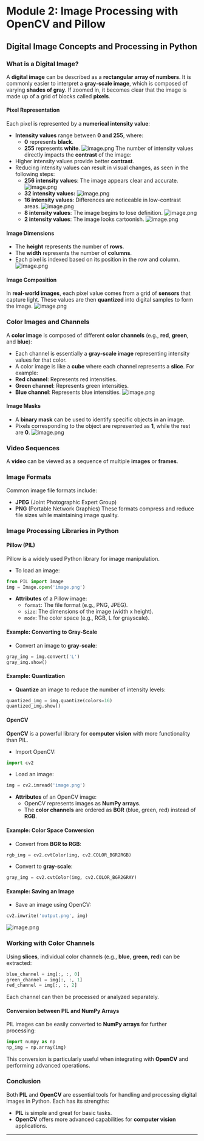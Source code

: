 

# Module 2: Image Processing with OpenCV and Pillow
## Digital Image Concepts and Processing in Python
### What is a Digital Image?
A **digital image** can be described as a **rectangular array of numbers**. It is commonly easier to interpret a **gray-scale image**, which is composed of varying **shades of gray**. If zoomed in, it becomes clear that the image is made up of a grid of blocks called **pixels**.
#### Pixel Representation
Each pixel is represented by a **numerical intensity value**:
- **Intensity values** range between **0 and 255**, where:
	- **0** represents **black**.
	- **255** represents **white**.
![image.png](https://prod-files-secure.s3.us-west-2.amazonaws.com/03e82b26-cccb-4906-bb56-adabcbdc0655/fa1bb4aa-313a-44c2-a7b3-7fa4a8432b08/image.png?X-Amz-Algorithm=AWS4-HMAC-SHA256&X-Amz-Content-Sha256=UNSIGNED-PAYLOAD&X-Amz-Credential=ASIAZI2LB4667M3CE2JQ%2F20250203%2Fus-west-2%2Fs3%2Faws4_request&X-Amz-Date=20250203T151553Z&X-Amz-Expires=3600&X-Amz-Security-Token=IQoJb3JpZ2luX2VjEP7%2F%2F%2F%2F%2F%2F%2F%2F%2F%2FwEaCXVzLXdlc3QtMiJGMEQCIAvdN8SwxiRCmRgEtA08JnzEnbELDlz2fB%2BPUkI1YiusAiAUKrwcOSCqxa2t4WbVtnC2fnJaNdgwbhZU8dQrpv0t7Cr%2FAwgXEAAaDDYzNzQyMzE4MzgwNSIMvrapKRzLik48e3AbKtwD9Y2mYyB2%2F7QbbVg7bRS6dI%2FBmsJi194WtgqUz1QEYv%2FARSGLEEuVmfLVio4KW%2FqTEQSGnFfBtxG9mgU83dEO8S7OLeEWBijclsduBu1ZxqWYC1W5I97eBHQrX2nc%2BBBqGBJxuiK%2BM%2Fa4YHYlRWK%2BhxGbcD0eonrL0VE70nytxXWOW35h3ndONjKBvHWXZ8HDY7Tr2617RfpqCdGiQDAT514tQ2dBWsxbiRpksWKJ6tdnKcsY0U91WJPV8J5XP9nadw2Qt6ZYBqdXdnOysn0jF8xJQtkMK8KhRuSuHhE09Gx%2F5MRNVcLSGdr7MYNuue7cPVf34nVxboKOctDxQbGnodQBxtY0uQavalWgzal4iaHcZPAWVjfUBV1mA8GEyx7RKA0Lkqqay%2F%2Fhs2ofiu4g6QO050x%2BDXTe7FEx28dvtpeSK%2FU8Jgvd%2F9I1wtqIFB0KM9fC7w5mNTptKk1QZBee6Jaas0RQh2yBaimpUNaMp%2F12pQTc4eOzJDR7puxg2Vfx8BEtbPDPcbF6CiQWL2Uqot1S9dvDNkTcUqPCzM2X%2Bfu26gBmuhBaUsGjGjg5%2Fi0gt4UeolE2oora9VSxph7GChbVOmw0LJ2lM5XesaQIraDpDQG15N7QmfN9IOsw0Y2DvQY6pgEHcDQzmT%2Fx88PbiPpLxcJAFn8XBXiQiT3aKiAkWVHm0FweQzcVHXfbFTkrffKNM%2B8Zicevuj9KY2xjaqilFcutxvIBeApmWVTb3KsL%2B55N%2BWw6efVIxxeRHMQAv0fQSHg%2Fsg853wmg%2FtfACP05oTTOXuzIGsyeYHtgkqjqZuUw2fZnqHjNMcMYBuwMVQksUU3PeBKZvac4GXrACUTf5ZCuPLXMB3Ur&X-Amz-Signature=88f622dc152eb96c6b3c30dcf2c0dfd01c2f0133a1afc041d9823142726f2be0&X-Amz-SignedHeaders=host&x-id=GetObject)
The number of intensity values directly impacts the **contrast** of the image:
- Higher intensity values provide better **contrast**.
- Reducing intensity values can result in visual changes, as seen in the following steps:
	- **256 intensity values**: The image appears clear and accurate.
![image.png](https://prod-files-secure.s3.us-west-2.amazonaws.com/03e82b26-cccb-4906-bb56-adabcbdc0655/0de7dfb4-99dc-4b87-8932-5165b3c3b775/image.png?X-Amz-Algorithm=AWS4-HMAC-SHA256&X-Amz-Content-Sha256=UNSIGNED-PAYLOAD&X-Amz-Credential=ASIAZI2LB4663Q7A5PUX%2F20250203%2Fus-west-2%2Fs3%2Faws4_request&X-Amz-Date=20250203T151554Z&X-Amz-Expires=3600&X-Amz-Security-Token=IQoJb3JpZ2luX2VjEP7%2F%2F%2F%2F%2F%2F%2F%2F%2F%2FwEaCXVzLXdlc3QtMiJHMEUCIQDLvLa99LyRLW%2FuUd8rUrYoQoxV1OLIqUupVCMBXh8NjQIgUniJGYSI5bC6Td%2FmIlUwkNLbIrHb901E9cyXA6IVokcq%2FwMIFxAAGgw2Mzc0MjMxODM4MDUiDPLYzl79nnXO57jfNCrcA34mboFgFL%2BChJX6H07SkuM%2BJwStub9YZv2pXZqp%2FgCCQm%2FB17WqVcr6ASyjzthRmzpNT7jmogudIRYnH9It7ZDczTdaEwwlylmL1%2B8jIyQf4dCbIm5FiOIQskLc3KIvJcok4OPDA%2B7p%2FYL%2BOtiI8BO5fyN8a4FneMHfhhTS69nExCKSSHY8jcCdxmYJbr2huzYHTxbVnT1QkLZXKLOMLzuWENKXPpnP3Uhxfdq%2B4qwTEliwoF6i%2BSfq9Dm98miZ%2BIWW8XPch3%2B8lTySTwuuEuUiDfvH5DlNUChik6O7tyCzKr7%2F0DKAudFAdTsUYcV4ki7ZjFsH1cU2Hc3luU4QpgCM1R802y%2FWdv1P0GjWzELRzWCtog8NVg%2BUlVT8%2F2A9Op1MwryYbjpNqJ1TxoSgDW07wpBSGScR%2B1PkmmcKNKorNi0RoRpdiDupBdl6N2ueW%2FBT9fsWaKBXpUvl24HBhIX08ssJDMp8ycap0M5qoUV3lqdvW5QsXlQCz94IchCp1WRLX8rJ2yyk2dWaQib5nOTVGZO19IJ46l%2BKjNKWTqld4j49VwGnskI%2FL9JatmTjkc46GxshpHC9AIrUDJC1zZ74eSEPT6hMFRMKPqV3T8pQ7OGwFYP08gUdqIQvMPaNg70GOqUBAUHX7Y47l3IUSh1MwNWrOvCkWoRDHL4eH6510XWpAkKPXfkf3tuP0uLWAna2sdylp1J22ZqvYPbkcdLnhbQ7TnAGvkVxxbhM%2FwI6f%2B0TltLWi5PKyLOIjEAiw3z%2BX4XpR522nKO86VGLyDbLJKy0B9f83xyEjv4c3gAaMvTb%2Fo6vxpXITVBn51rbriezy7fki3eJ%2BImUrYUlbTuNxxs3vLk6VApR&X-Amz-Signature=1ba33eb40fe63b36d251348deca5f22f5f63f91defd2dae4bae9680b9187a131&X-Amz-SignedHeaders=host&x-id=GetObject)
	- **32 intensity values:**
![image.png](https://prod-files-secure.s3.us-west-2.amazonaws.com/03e82b26-cccb-4906-bb56-adabcbdc0655/7eb81f08-b190-4c5a-ba2b-2a498a15b2c4/image.png?X-Amz-Algorithm=AWS4-HMAC-SHA256&X-Amz-Content-Sha256=UNSIGNED-PAYLOAD&X-Amz-Credential=ASIAZI2LB4663Q7A5PUX%2F20250203%2Fus-west-2%2Fs3%2Faws4_request&X-Amz-Date=20250203T151554Z&X-Amz-Expires=3600&X-Amz-Security-Token=IQoJb3JpZ2luX2VjEP7%2F%2F%2F%2F%2F%2F%2F%2F%2F%2FwEaCXVzLXdlc3QtMiJHMEUCIQDLvLa99LyRLW%2FuUd8rUrYoQoxV1OLIqUupVCMBXh8NjQIgUniJGYSI5bC6Td%2FmIlUwkNLbIrHb901E9cyXA6IVokcq%2FwMIFxAAGgw2Mzc0MjMxODM4MDUiDPLYzl79nnXO57jfNCrcA34mboFgFL%2BChJX6H07SkuM%2BJwStub9YZv2pXZqp%2FgCCQm%2FB17WqVcr6ASyjzthRmzpNT7jmogudIRYnH9It7ZDczTdaEwwlylmL1%2B8jIyQf4dCbIm5FiOIQskLc3KIvJcok4OPDA%2B7p%2FYL%2BOtiI8BO5fyN8a4FneMHfhhTS69nExCKSSHY8jcCdxmYJbr2huzYHTxbVnT1QkLZXKLOMLzuWENKXPpnP3Uhxfdq%2B4qwTEliwoF6i%2BSfq9Dm98miZ%2BIWW8XPch3%2B8lTySTwuuEuUiDfvH5DlNUChik6O7tyCzKr7%2F0DKAudFAdTsUYcV4ki7ZjFsH1cU2Hc3luU4QpgCM1R802y%2FWdv1P0GjWzELRzWCtog8NVg%2BUlVT8%2F2A9Op1MwryYbjpNqJ1TxoSgDW07wpBSGScR%2B1PkmmcKNKorNi0RoRpdiDupBdl6N2ueW%2FBT9fsWaKBXpUvl24HBhIX08ssJDMp8ycap0M5qoUV3lqdvW5QsXlQCz94IchCp1WRLX8rJ2yyk2dWaQib5nOTVGZO19IJ46l%2BKjNKWTqld4j49VwGnskI%2FL9JatmTjkc46GxshpHC9AIrUDJC1zZ74eSEPT6hMFRMKPqV3T8pQ7OGwFYP08gUdqIQvMPaNg70GOqUBAUHX7Y47l3IUSh1MwNWrOvCkWoRDHL4eH6510XWpAkKPXfkf3tuP0uLWAna2sdylp1J22ZqvYPbkcdLnhbQ7TnAGvkVxxbhM%2FwI6f%2B0TltLWi5PKyLOIjEAiw3z%2BX4XpR522nKO86VGLyDbLJKy0B9f83xyEjv4c3gAaMvTb%2Fo6vxpXITVBn51rbriezy7fki3eJ%2BImUrYUlbTuNxxs3vLk6VApR&X-Amz-Signature=5e182ab0ee99c21aa5260de3260765380a97a946fb5ada3b01a456d8fd921a0d&X-Amz-SignedHeaders=host&x-id=GetObject)
	- **16 intensity values**: Differences are noticeable in low-contrast areas.
![image.png](https://prod-files-secure.s3.us-west-2.amazonaws.com/03e82b26-cccb-4906-bb56-adabcbdc0655/6bf56d44-9a14-4b7b-98c2-1f00b8630f0c/image.png?X-Amz-Algorithm=AWS4-HMAC-SHA256&X-Amz-Content-Sha256=UNSIGNED-PAYLOAD&X-Amz-Credential=ASIAZI2LB4663Q7A5PUX%2F20250203%2Fus-west-2%2Fs3%2Faws4_request&X-Amz-Date=20250203T151554Z&X-Amz-Expires=3600&X-Amz-Security-Token=IQoJb3JpZ2luX2VjEP7%2F%2F%2F%2F%2F%2F%2F%2F%2F%2FwEaCXVzLXdlc3QtMiJHMEUCIQDLvLa99LyRLW%2FuUd8rUrYoQoxV1OLIqUupVCMBXh8NjQIgUniJGYSI5bC6Td%2FmIlUwkNLbIrHb901E9cyXA6IVokcq%2FwMIFxAAGgw2Mzc0MjMxODM4MDUiDPLYzl79nnXO57jfNCrcA34mboFgFL%2BChJX6H07SkuM%2BJwStub9YZv2pXZqp%2FgCCQm%2FB17WqVcr6ASyjzthRmzpNT7jmogudIRYnH9It7ZDczTdaEwwlylmL1%2B8jIyQf4dCbIm5FiOIQskLc3KIvJcok4OPDA%2B7p%2FYL%2BOtiI8BO5fyN8a4FneMHfhhTS69nExCKSSHY8jcCdxmYJbr2huzYHTxbVnT1QkLZXKLOMLzuWENKXPpnP3Uhxfdq%2B4qwTEliwoF6i%2BSfq9Dm98miZ%2BIWW8XPch3%2B8lTySTwuuEuUiDfvH5DlNUChik6O7tyCzKr7%2F0DKAudFAdTsUYcV4ki7ZjFsH1cU2Hc3luU4QpgCM1R802y%2FWdv1P0GjWzELRzWCtog8NVg%2BUlVT8%2F2A9Op1MwryYbjpNqJ1TxoSgDW07wpBSGScR%2B1PkmmcKNKorNi0RoRpdiDupBdl6N2ueW%2FBT9fsWaKBXpUvl24HBhIX08ssJDMp8ycap0M5qoUV3lqdvW5QsXlQCz94IchCp1WRLX8rJ2yyk2dWaQib5nOTVGZO19IJ46l%2BKjNKWTqld4j49VwGnskI%2FL9JatmTjkc46GxshpHC9AIrUDJC1zZ74eSEPT6hMFRMKPqV3T8pQ7OGwFYP08gUdqIQvMPaNg70GOqUBAUHX7Y47l3IUSh1MwNWrOvCkWoRDHL4eH6510XWpAkKPXfkf3tuP0uLWAna2sdylp1J22ZqvYPbkcdLnhbQ7TnAGvkVxxbhM%2FwI6f%2B0TltLWi5PKyLOIjEAiw3z%2BX4XpR522nKO86VGLyDbLJKy0B9f83xyEjv4c3gAaMvTb%2Fo6vxpXITVBn51rbriezy7fki3eJ%2BImUrYUlbTuNxxs3vLk6VApR&X-Amz-Signature=f13a48585bb5f22e6a0d8cf482b32247d1c7970f634a57b74a54d5d437dd275a&X-Amz-SignedHeaders=host&x-id=GetObject)
	- **8 intensity values**: The image begins to lose definition.
![image.png](https://prod-files-secure.s3.us-west-2.amazonaws.com/03e82b26-cccb-4906-bb56-adabcbdc0655/cca05878-ca1a-43e0-8bec-1d146756f9ae/image.png?X-Amz-Algorithm=AWS4-HMAC-SHA256&X-Amz-Content-Sha256=UNSIGNED-PAYLOAD&X-Amz-Credential=ASIAZI2LB4663Q7A5PUX%2F20250203%2Fus-west-2%2Fs3%2Faws4_request&X-Amz-Date=20250203T151554Z&X-Amz-Expires=3600&X-Amz-Security-Token=IQoJb3JpZ2luX2VjEP7%2F%2F%2F%2F%2F%2F%2F%2F%2F%2FwEaCXVzLXdlc3QtMiJHMEUCIQDLvLa99LyRLW%2FuUd8rUrYoQoxV1OLIqUupVCMBXh8NjQIgUniJGYSI5bC6Td%2FmIlUwkNLbIrHb901E9cyXA6IVokcq%2FwMIFxAAGgw2Mzc0MjMxODM4MDUiDPLYzl79nnXO57jfNCrcA34mboFgFL%2BChJX6H07SkuM%2BJwStub9YZv2pXZqp%2FgCCQm%2FB17WqVcr6ASyjzthRmzpNT7jmogudIRYnH9It7ZDczTdaEwwlylmL1%2B8jIyQf4dCbIm5FiOIQskLc3KIvJcok4OPDA%2B7p%2FYL%2BOtiI8BO5fyN8a4FneMHfhhTS69nExCKSSHY8jcCdxmYJbr2huzYHTxbVnT1QkLZXKLOMLzuWENKXPpnP3Uhxfdq%2B4qwTEliwoF6i%2BSfq9Dm98miZ%2BIWW8XPch3%2B8lTySTwuuEuUiDfvH5DlNUChik6O7tyCzKr7%2F0DKAudFAdTsUYcV4ki7ZjFsH1cU2Hc3luU4QpgCM1R802y%2FWdv1P0GjWzELRzWCtog8NVg%2BUlVT8%2F2A9Op1MwryYbjpNqJ1TxoSgDW07wpBSGScR%2B1PkmmcKNKorNi0RoRpdiDupBdl6N2ueW%2FBT9fsWaKBXpUvl24HBhIX08ssJDMp8ycap0M5qoUV3lqdvW5QsXlQCz94IchCp1WRLX8rJ2yyk2dWaQib5nOTVGZO19IJ46l%2BKjNKWTqld4j49VwGnskI%2FL9JatmTjkc46GxshpHC9AIrUDJC1zZ74eSEPT6hMFRMKPqV3T8pQ7OGwFYP08gUdqIQvMPaNg70GOqUBAUHX7Y47l3IUSh1MwNWrOvCkWoRDHL4eH6510XWpAkKPXfkf3tuP0uLWAna2sdylp1J22ZqvYPbkcdLnhbQ7TnAGvkVxxbhM%2FwI6f%2B0TltLWi5PKyLOIjEAiw3z%2BX4XpR522nKO86VGLyDbLJKy0B9f83xyEjv4c3gAaMvTb%2Fo6vxpXITVBn51rbriezy7fki3eJ%2BImUrYUlbTuNxxs3vLk6VApR&X-Amz-Signature=73e22b3a6d8034f234dacd7269b6ad5647257f648acd343df755ae8677d5c15b&X-Amz-SignedHeaders=host&x-id=GetObject)
	- **2 intensity values**: The image looks cartoonish.
![image.png](https://prod-files-secure.s3.us-west-2.amazonaws.com/03e82b26-cccb-4906-bb56-adabcbdc0655/12da64d7-6b97-44e0-bc2c-52b9c47ce212/image.png?X-Amz-Algorithm=AWS4-HMAC-SHA256&X-Amz-Content-Sha256=UNSIGNED-PAYLOAD&X-Amz-Credential=ASIAZI2LB4663Q7A5PUX%2F20250203%2Fus-west-2%2Fs3%2Faws4_request&X-Amz-Date=20250203T151554Z&X-Amz-Expires=3600&X-Amz-Security-Token=IQoJb3JpZ2luX2VjEP7%2F%2F%2F%2F%2F%2F%2F%2F%2F%2FwEaCXVzLXdlc3QtMiJHMEUCIQDLvLa99LyRLW%2FuUd8rUrYoQoxV1OLIqUupVCMBXh8NjQIgUniJGYSI5bC6Td%2FmIlUwkNLbIrHb901E9cyXA6IVokcq%2FwMIFxAAGgw2Mzc0MjMxODM4MDUiDPLYzl79nnXO57jfNCrcA34mboFgFL%2BChJX6H07SkuM%2BJwStub9YZv2pXZqp%2FgCCQm%2FB17WqVcr6ASyjzthRmzpNT7jmogudIRYnH9It7ZDczTdaEwwlylmL1%2B8jIyQf4dCbIm5FiOIQskLc3KIvJcok4OPDA%2B7p%2FYL%2BOtiI8BO5fyN8a4FneMHfhhTS69nExCKSSHY8jcCdxmYJbr2huzYHTxbVnT1QkLZXKLOMLzuWENKXPpnP3Uhxfdq%2B4qwTEliwoF6i%2BSfq9Dm98miZ%2BIWW8XPch3%2B8lTySTwuuEuUiDfvH5DlNUChik6O7tyCzKr7%2F0DKAudFAdTsUYcV4ki7ZjFsH1cU2Hc3luU4QpgCM1R802y%2FWdv1P0GjWzELRzWCtog8NVg%2BUlVT8%2F2A9Op1MwryYbjpNqJ1TxoSgDW07wpBSGScR%2B1PkmmcKNKorNi0RoRpdiDupBdl6N2ueW%2FBT9fsWaKBXpUvl24HBhIX08ssJDMp8ycap0M5qoUV3lqdvW5QsXlQCz94IchCp1WRLX8rJ2yyk2dWaQib5nOTVGZO19IJ46l%2BKjNKWTqld4j49VwGnskI%2FL9JatmTjkc46GxshpHC9AIrUDJC1zZ74eSEPT6hMFRMKPqV3T8pQ7OGwFYP08gUdqIQvMPaNg70GOqUBAUHX7Y47l3IUSh1MwNWrOvCkWoRDHL4eH6510XWpAkKPXfkf3tuP0uLWAna2sdylp1J22ZqvYPbkcdLnhbQ7TnAGvkVxxbhM%2FwI6f%2B0TltLWi5PKyLOIjEAiw3z%2BX4XpR522nKO86VGLyDbLJKy0B9f83xyEjv4c3gAaMvTb%2Fo6vxpXITVBn51rbriezy7fki3eJ%2BImUrYUlbTuNxxs3vLk6VApR&X-Amz-Signature=8c2cb939d812de24779cd7088fdb5a0b14cd86e4b4d9c9aed6a4ebab6e7acced&X-Amz-SignedHeaders=host&x-id=GetObject)
#### Image Dimensions
- The **height** represents the number of **rows**.
- The **width** represents the number of **columns**.
- Each pixel is indexed based on its position in the row and column.
![image.png](https://prod-files-secure.s3.us-west-2.amazonaws.com/03e82b26-cccb-4906-bb56-adabcbdc0655/ff056335-e79e-4491-b508-30cd45b6c194/image.png?X-Amz-Algorithm=AWS4-HMAC-SHA256&X-Amz-Content-Sha256=UNSIGNED-PAYLOAD&X-Amz-Credential=ASIAZI2LB4667M3CE2JQ%2F20250203%2Fus-west-2%2Fs3%2Faws4_request&X-Amz-Date=20250203T151553Z&X-Amz-Expires=3600&X-Amz-Security-Token=IQoJb3JpZ2luX2VjEP7%2F%2F%2F%2F%2F%2F%2F%2F%2F%2FwEaCXVzLXdlc3QtMiJGMEQCIAvdN8SwxiRCmRgEtA08JnzEnbELDlz2fB%2BPUkI1YiusAiAUKrwcOSCqxa2t4WbVtnC2fnJaNdgwbhZU8dQrpv0t7Cr%2FAwgXEAAaDDYzNzQyMzE4MzgwNSIMvrapKRzLik48e3AbKtwD9Y2mYyB2%2F7QbbVg7bRS6dI%2FBmsJi194WtgqUz1QEYv%2FARSGLEEuVmfLVio4KW%2FqTEQSGnFfBtxG9mgU83dEO8S7OLeEWBijclsduBu1ZxqWYC1W5I97eBHQrX2nc%2BBBqGBJxuiK%2BM%2Fa4YHYlRWK%2BhxGbcD0eonrL0VE70nytxXWOW35h3ndONjKBvHWXZ8HDY7Tr2617RfpqCdGiQDAT514tQ2dBWsxbiRpksWKJ6tdnKcsY0U91WJPV8J5XP9nadw2Qt6ZYBqdXdnOysn0jF8xJQtkMK8KhRuSuHhE09Gx%2F5MRNVcLSGdr7MYNuue7cPVf34nVxboKOctDxQbGnodQBxtY0uQavalWgzal4iaHcZPAWVjfUBV1mA8GEyx7RKA0Lkqqay%2F%2Fhs2ofiu4g6QO050x%2BDXTe7FEx28dvtpeSK%2FU8Jgvd%2F9I1wtqIFB0KM9fC7w5mNTptKk1QZBee6Jaas0RQh2yBaimpUNaMp%2F12pQTc4eOzJDR7puxg2Vfx8BEtbPDPcbF6CiQWL2Uqot1S9dvDNkTcUqPCzM2X%2Bfu26gBmuhBaUsGjGjg5%2Fi0gt4UeolE2oora9VSxph7GChbVOmw0LJ2lM5XesaQIraDpDQG15N7QmfN9IOsw0Y2DvQY6pgEHcDQzmT%2Fx88PbiPpLxcJAFn8XBXiQiT3aKiAkWVHm0FweQzcVHXfbFTkrffKNM%2B8Zicevuj9KY2xjaqilFcutxvIBeApmWVTb3KsL%2B55N%2BWw6efVIxxeRHMQAv0fQSHg%2Fsg853wmg%2FtfACP05oTTOXuzIGsyeYHtgkqjqZuUw2fZnqHjNMcMYBuwMVQksUU3PeBKZvac4GXrACUTf5ZCuPLXMB3Ur&X-Amz-Signature=cb1148c48ad2b8633c4dd23da0da7526b6196050dd707ba99c205b1c59253bda&X-Amz-SignedHeaders=host&x-id=GetObject)
#### Image Composition
In **real-world images**, each pixel value comes from a grid of **sensors** that capture light. These values are then **quantized** into digital samples to form the image.
![image.png](https://prod-files-secure.s3.us-west-2.amazonaws.com/03e82b26-cccb-4906-bb56-adabcbdc0655/0c721ea0-409b-4d32-b630-a00d6f170d18/image.png?X-Amz-Algorithm=AWS4-HMAC-SHA256&X-Amz-Content-Sha256=UNSIGNED-PAYLOAD&X-Amz-Credential=ASIAZI2LB4667M3CE2JQ%2F20250203%2Fus-west-2%2Fs3%2Faws4_request&X-Amz-Date=20250203T151553Z&X-Amz-Expires=3600&X-Amz-Security-Token=IQoJb3JpZ2luX2VjEP7%2F%2F%2F%2F%2F%2F%2F%2F%2F%2FwEaCXVzLXdlc3QtMiJGMEQCIAvdN8SwxiRCmRgEtA08JnzEnbELDlz2fB%2BPUkI1YiusAiAUKrwcOSCqxa2t4WbVtnC2fnJaNdgwbhZU8dQrpv0t7Cr%2FAwgXEAAaDDYzNzQyMzE4MzgwNSIMvrapKRzLik48e3AbKtwD9Y2mYyB2%2F7QbbVg7bRS6dI%2FBmsJi194WtgqUz1QEYv%2FARSGLEEuVmfLVio4KW%2FqTEQSGnFfBtxG9mgU83dEO8S7OLeEWBijclsduBu1ZxqWYC1W5I97eBHQrX2nc%2BBBqGBJxuiK%2BM%2Fa4YHYlRWK%2BhxGbcD0eonrL0VE70nytxXWOW35h3ndONjKBvHWXZ8HDY7Tr2617RfpqCdGiQDAT514tQ2dBWsxbiRpksWKJ6tdnKcsY0U91WJPV8J5XP9nadw2Qt6ZYBqdXdnOysn0jF8xJQtkMK8KhRuSuHhE09Gx%2F5MRNVcLSGdr7MYNuue7cPVf34nVxboKOctDxQbGnodQBxtY0uQavalWgzal4iaHcZPAWVjfUBV1mA8GEyx7RKA0Lkqqay%2F%2Fhs2ofiu4g6QO050x%2BDXTe7FEx28dvtpeSK%2FU8Jgvd%2F9I1wtqIFB0KM9fC7w5mNTptKk1QZBee6Jaas0RQh2yBaimpUNaMp%2F12pQTc4eOzJDR7puxg2Vfx8BEtbPDPcbF6CiQWL2Uqot1S9dvDNkTcUqPCzM2X%2Bfu26gBmuhBaUsGjGjg5%2Fi0gt4UeolE2oora9VSxph7GChbVOmw0LJ2lM5XesaQIraDpDQG15N7QmfN9IOsw0Y2DvQY6pgEHcDQzmT%2Fx88PbiPpLxcJAFn8XBXiQiT3aKiAkWVHm0FweQzcVHXfbFTkrffKNM%2B8Zicevuj9KY2xjaqilFcutxvIBeApmWVTb3KsL%2B55N%2BWw6efVIxxeRHMQAv0fQSHg%2Fsg853wmg%2FtfACP05oTTOXuzIGsyeYHtgkqjqZuUw2fZnqHjNMcMYBuwMVQksUU3PeBKZvac4GXrACUTf5ZCuPLXMB3Ur&X-Amz-Signature=8161484fa307df9bf3233ff224c7e9b6e43f9b697a743b071950d28cedf92da1&X-Amz-SignedHeaders=host&x-id=GetObject)
### Color Images and Channels
A **color image** is composed of different **color channels** (e.g., **red**, **green**, and **blue**):
- Each channel is essentially a **gray-scale image** representing intensity values for that color.
- A color image is like a **cube** where each channel represents a **slice**.
For example:
- **Red channel**: Represents red intensities.
- **Green channel**: Represents green intensities.
- **Blue channel**: Represents blue intensities.
![image.png](https://prod-files-secure.s3.us-west-2.amazonaws.com/03e82b26-cccb-4906-bb56-adabcbdc0655/c0cc17c9-842f-413f-82e8-f3f44278cf74/image.png?X-Amz-Algorithm=AWS4-HMAC-SHA256&X-Amz-Content-Sha256=UNSIGNED-PAYLOAD&X-Amz-Credential=ASIAZI2LB4667M3CE2JQ%2F20250203%2Fus-west-2%2Fs3%2Faws4_request&X-Amz-Date=20250203T151553Z&X-Amz-Expires=3600&X-Amz-Security-Token=IQoJb3JpZ2luX2VjEP7%2F%2F%2F%2F%2F%2F%2F%2F%2F%2FwEaCXVzLXdlc3QtMiJGMEQCIAvdN8SwxiRCmRgEtA08JnzEnbELDlz2fB%2BPUkI1YiusAiAUKrwcOSCqxa2t4WbVtnC2fnJaNdgwbhZU8dQrpv0t7Cr%2FAwgXEAAaDDYzNzQyMzE4MzgwNSIMvrapKRzLik48e3AbKtwD9Y2mYyB2%2F7QbbVg7bRS6dI%2FBmsJi194WtgqUz1QEYv%2FARSGLEEuVmfLVio4KW%2FqTEQSGnFfBtxG9mgU83dEO8S7OLeEWBijclsduBu1ZxqWYC1W5I97eBHQrX2nc%2BBBqGBJxuiK%2BM%2Fa4YHYlRWK%2BhxGbcD0eonrL0VE70nytxXWOW35h3ndONjKBvHWXZ8HDY7Tr2617RfpqCdGiQDAT514tQ2dBWsxbiRpksWKJ6tdnKcsY0U91WJPV8J5XP9nadw2Qt6ZYBqdXdnOysn0jF8xJQtkMK8KhRuSuHhE09Gx%2F5MRNVcLSGdr7MYNuue7cPVf34nVxboKOctDxQbGnodQBxtY0uQavalWgzal4iaHcZPAWVjfUBV1mA8GEyx7RKA0Lkqqay%2F%2Fhs2ofiu4g6QO050x%2BDXTe7FEx28dvtpeSK%2FU8Jgvd%2F9I1wtqIFB0KM9fC7w5mNTptKk1QZBee6Jaas0RQh2yBaimpUNaMp%2F12pQTc4eOzJDR7puxg2Vfx8BEtbPDPcbF6CiQWL2Uqot1S9dvDNkTcUqPCzM2X%2Bfu26gBmuhBaUsGjGjg5%2Fi0gt4UeolE2oora9VSxph7GChbVOmw0LJ2lM5XesaQIraDpDQG15N7QmfN9IOsw0Y2DvQY6pgEHcDQzmT%2Fx88PbiPpLxcJAFn8XBXiQiT3aKiAkWVHm0FweQzcVHXfbFTkrffKNM%2B8Zicevuj9KY2xjaqilFcutxvIBeApmWVTb3KsL%2B55N%2BWw6efVIxxeRHMQAv0fQSHg%2Fsg853wmg%2FtfACP05oTTOXuzIGsyeYHtgkqjqZuUw2fZnqHjNMcMYBuwMVQksUU3PeBKZvac4GXrACUTf5ZCuPLXMB3Ur&X-Amz-Signature=0a51283b95ebeb57c359bbbc3fbe88e1b01def02ba7dee61244e11c20a744419&X-Amz-SignedHeaders=host&x-id=GetObject)
#### Image Masks
- A **binary mask** can be used to identify specific objects in an image.
- Pixels corresponding to the object are represented as **1**, while the rest are **0**.
![image.png](https://prod-files-secure.s3.us-west-2.amazonaws.com/03e82b26-cccb-4906-bb56-adabcbdc0655/667eab4d-d19d-4618-81d0-663b6beb002c/image.png?X-Amz-Algorithm=AWS4-HMAC-SHA256&X-Amz-Content-Sha256=UNSIGNED-PAYLOAD&X-Amz-Credential=ASIAZI2LB4667M3CE2JQ%2F20250203%2Fus-west-2%2Fs3%2Faws4_request&X-Amz-Date=20250203T151553Z&X-Amz-Expires=3600&X-Amz-Security-Token=IQoJb3JpZ2luX2VjEP7%2F%2F%2F%2F%2F%2F%2F%2F%2F%2FwEaCXVzLXdlc3QtMiJGMEQCIAvdN8SwxiRCmRgEtA08JnzEnbELDlz2fB%2BPUkI1YiusAiAUKrwcOSCqxa2t4WbVtnC2fnJaNdgwbhZU8dQrpv0t7Cr%2FAwgXEAAaDDYzNzQyMzE4MzgwNSIMvrapKRzLik48e3AbKtwD9Y2mYyB2%2F7QbbVg7bRS6dI%2FBmsJi194WtgqUz1QEYv%2FARSGLEEuVmfLVio4KW%2FqTEQSGnFfBtxG9mgU83dEO8S7OLeEWBijclsduBu1ZxqWYC1W5I97eBHQrX2nc%2BBBqGBJxuiK%2BM%2Fa4YHYlRWK%2BhxGbcD0eonrL0VE70nytxXWOW35h3ndONjKBvHWXZ8HDY7Tr2617RfpqCdGiQDAT514tQ2dBWsxbiRpksWKJ6tdnKcsY0U91WJPV8J5XP9nadw2Qt6ZYBqdXdnOysn0jF8xJQtkMK8KhRuSuHhE09Gx%2F5MRNVcLSGdr7MYNuue7cPVf34nVxboKOctDxQbGnodQBxtY0uQavalWgzal4iaHcZPAWVjfUBV1mA8GEyx7RKA0Lkqqay%2F%2Fhs2ofiu4g6QO050x%2BDXTe7FEx28dvtpeSK%2FU8Jgvd%2F9I1wtqIFB0KM9fC7w5mNTptKk1QZBee6Jaas0RQh2yBaimpUNaMp%2F12pQTc4eOzJDR7puxg2Vfx8BEtbPDPcbF6CiQWL2Uqot1S9dvDNkTcUqPCzM2X%2Bfu26gBmuhBaUsGjGjg5%2Fi0gt4UeolE2oora9VSxph7GChbVOmw0LJ2lM5XesaQIraDpDQG15N7QmfN9IOsw0Y2DvQY6pgEHcDQzmT%2Fx88PbiPpLxcJAFn8XBXiQiT3aKiAkWVHm0FweQzcVHXfbFTkrffKNM%2B8Zicevuj9KY2xjaqilFcutxvIBeApmWVTb3KsL%2B55N%2BWw6efVIxxeRHMQAv0fQSHg%2Fsg853wmg%2FtfACP05oTTOXuzIGsyeYHtgkqjqZuUw2fZnqHjNMcMYBuwMVQksUU3PeBKZvac4GXrACUTf5ZCuPLXMB3Ur&X-Amz-Signature=e9b2c1604843c54e6bb10a54d9177f31cdd1021bb5642b784a0f120123bbec87&X-Amz-SignedHeaders=host&x-id=GetObject)
### Video Sequences
A **video** can be viewed as a sequence of multiple **images** or **frames**.
### Image Formats
Common image file formats include:
- **JPEG** (Joint Photographic Expert Group)
- **PNG** (Portable Network Graphics)
These formats compress and reduce file sizes while maintaining image quality.
### Image Processing Libraries in Python
#### Pillow (PIL)
Pillow is a widely used Python library for image manipulation.
- To load an image:
```python
from PIL import Image
img = Image.open('image.png')
```
- **Attributes** of a Pillow image:
	- `format`: The file format (e.g., PNG, JPEG).
	- `size`: The dimensions of the image (width x height).
	- `mode`: The color space (e.g., RGB, L for grayscale).
#### Example: Converting to Gray-Scale
- Convert an image to **gray-scale**:
```python
gray_img = img.convert('L')
gray_img.show()
```
#### Example: Quantization
- **Quantize** an image to reduce the number of intensity levels:
```python
quantized_img = img.quantize(colors=16)
quantized_img.show()
```
#### OpenCV
**OpenCV** is a powerful library for **computer vision** with more functionality than PIL.
- Import OpenCV:
```python
import cv2
```
- Load an image:
```python
img = cv2.imread('image.png')
```
- **Attributes** of an OpenCV image:
	- OpenCV represents images as **NumPy arrays**.
	- The **color channels** are ordered as **BGR** (blue, green, red) instead of **RGB**.
#### Example: Color Space Conversion
- Convert from **BGR to RGB**:
```python
rgb_img = cv2.cvtColor(img, cv2.COLOR_BGR2RGB)
```
- Convert to **gray-scale**:
```python
gray_img = cv2.cvtColor(img, cv2.COLOR_BGR2GRAY)
```
#### Example: Saving an Image
- Save an image using OpenCV:
```python
cv2.imwrite('output.png', img)
```
![image.png](https://prod-files-secure.s3.us-west-2.amazonaws.com/03e82b26-cccb-4906-bb56-adabcbdc0655/25fcc977-54ea-484c-997e-9b6bd016f347/image.png?X-Amz-Algorithm=AWS4-HMAC-SHA256&X-Amz-Content-Sha256=UNSIGNED-PAYLOAD&X-Amz-Credential=ASIAZI2LB4667M3CE2JQ%2F20250203%2Fus-west-2%2Fs3%2Faws4_request&X-Amz-Date=20250203T151553Z&X-Amz-Expires=3600&X-Amz-Security-Token=IQoJb3JpZ2luX2VjEP7%2F%2F%2F%2F%2F%2F%2F%2F%2F%2FwEaCXVzLXdlc3QtMiJGMEQCIAvdN8SwxiRCmRgEtA08JnzEnbELDlz2fB%2BPUkI1YiusAiAUKrwcOSCqxa2t4WbVtnC2fnJaNdgwbhZU8dQrpv0t7Cr%2FAwgXEAAaDDYzNzQyMzE4MzgwNSIMvrapKRzLik48e3AbKtwD9Y2mYyB2%2F7QbbVg7bRS6dI%2FBmsJi194WtgqUz1QEYv%2FARSGLEEuVmfLVio4KW%2FqTEQSGnFfBtxG9mgU83dEO8S7OLeEWBijclsduBu1ZxqWYC1W5I97eBHQrX2nc%2BBBqGBJxuiK%2BM%2Fa4YHYlRWK%2BhxGbcD0eonrL0VE70nytxXWOW35h3ndONjKBvHWXZ8HDY7Tr2617RfpqCdGiQDAT514tQ2dBWsxbiRpksWKJ6tdnKcsY0U91WJPV8J5XP9nadw2Qt6ZYBqdXdnOysn0jF8xJQtkMK8KhRuSuHhE09Gx%2F5MRNVcLSGdr7MYNuue7cPVf34nVxboKOctDxQbGnodQBxtY0uQavalWgzal4iaHcZPAWVjfUBV1mA8GEyx7RKA0Lkqqay%2F%2Fhs2ofiu4g6QO050x%2BDXTe7FEx28dvtpeSK%2FU8Jgvd%2F9I1wtqIFB0KM9fC7w5mNTptKk1QZBee6Jaas0RQh2yBaimpUNaMp%2F12pQTc4eOzJDR7puxg2Vfx8BEtbPDPcbF6CiQWL2Uqot1S9dvDNkTcUqPCzM2X%2Bfu26gBmuhBaUsGjGjg5%2Fi0gt4UeolE2oora9VSxph7GChbVOmw0LJ2lM5XesaQIraDpDQG15N7QmfN9IOsw0Y2DvQY6pgEHcDQzmT%2Fx88PbiPpLxcJAFn8XBXiQiT3aKiAkWVHm0FweQzcVHXfbFTkrffKNM%2B8Zicevuj9KY2xjaqilFcutxvIBeApmWVTb3KsL%2B55N%2BWw6efVIxxeRHMQAv0fQSHg%2Fsg853wmg%2FtfACP05oTTOXuzIGsyeYHtgkqjqZuUw2fZnqHjNMcMYBuwMVQksUU3PeBKZvac4GXrACUTf5ZCuPLXMB3Ur&X-Amz-Signature=0e43f0ee03c6f4d944a665c78edda2cb65ea28feaa75aed7fdfd7bbc66ebcdb4&X-Amz-SignedHeaders=host&x-id=GetObject)
### Working with Color Channels
Using **slices**, individual color channels (e.g., **blue**, **green**, **red**) can be extracted:
```python
blue_channel = img[:, :, 0]
green_channel = img[:, :, 1]
red_channel = img[:, :, 2]
```
Each channel can then be processed or analyzed separately.
#### Conversion between PIL and NumPy Arrays
PIL images can be easily converted to **NumPy arrays** for further processing:
```python
import numpy as np
np_img = np.array(img)
```
This conversion is particularly useful when integrating with **OpenCV** and performing advanced operations.
### Conclusion
Both **PIL** and **OpenCV** are essential tools for handling and processing digital images in Python. Each has its strengths:
- **PIL** is simple and great for basic tasks.
- **OpenCV** offers more advanced capabilities for **computer vision** applications.
___


